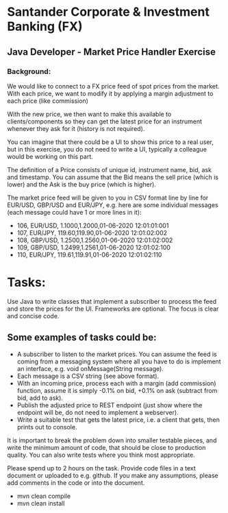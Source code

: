 # Santander Corporate & Investment Banking (FX)
## Java Developer - Market Price Handler Exercise

### Background:
We would like to connect to a FX price feed of spot prices from the market. With each price, we want to modify it by 
applying a margin adjustment to each price (like commission)

With the new price, we then want to make this available to clients/components so they can get the latest price 
for an instrument whenever they ask for it (history is not required).

You can imagine that there could be a UI to show this price to a real user, but in this exercise, 
you do not need to write a UI, typically a colleague would be working on this part.

The definition of a Price consists of unique id, instrument name, bid, ask and timestamp. 
You can assume that the Bid means the sell price (which is lower) and the Ask is the buy price
(which is higher).

The market price feed will be given to you in CSV format line by line for EUR/USD, GBP/USD and EUR/JPY, 
e.g. here are some individual messages (each message could have 1 or more lines in it):
- 106, EUR/USD, 1.1000,1.2000,01-06-2020 12:01:01:001
- 107, EUR/JPY, 119.60,119.90,01-06-2020 12:01:02:002
- 108, GBP/USD, 1.2500,1.2560,01-06-2020 12:01:02:002
- 109, GBP/USD, 1.2499,1.2561,01-06-2020 12:01:02:100
- 110, EUR/JPY, 119.61,119.91,01-06-2020 12:01:02:110

# Tasks:
Use Java to write classes that implement a subscriber to process the feed and store the prices for the UI.
Frameworks are optional. 
The focus is clear and concise code.

## Some examples of tasks could be:
- A subscriber to listen to the market prices. You can assume the feed is coming from a messaging system where all you have to do is implement an interface, e.g. void onMessage(String message).
- Each message is a CSV string (see above format).
- With an incoming price, process each with a margin (add commission) function, assume it is simply -0.1% on bid, +0.1% on ask (subtract from bid, add to ask).
- Publish the adjusted price to REST endpoint (just show where the endpoint will be, do not need to implement a webserver).
- Write a suitable test that gets the latest price, i.e. a client that gets, then prints out to console.

It is important to break the problem down into smaller testable pieces, and write the minimum amount of code,
that should be close to production quality. You can also write tests where you think most appropriate.

Please spend up to 2 hours on the task. Provide code files in a text document or uploaded to e.g. 
github. If you make any assumptions, please add comments in the code or into the document.

<End>


- mvn clean compile
- mvn clean install
